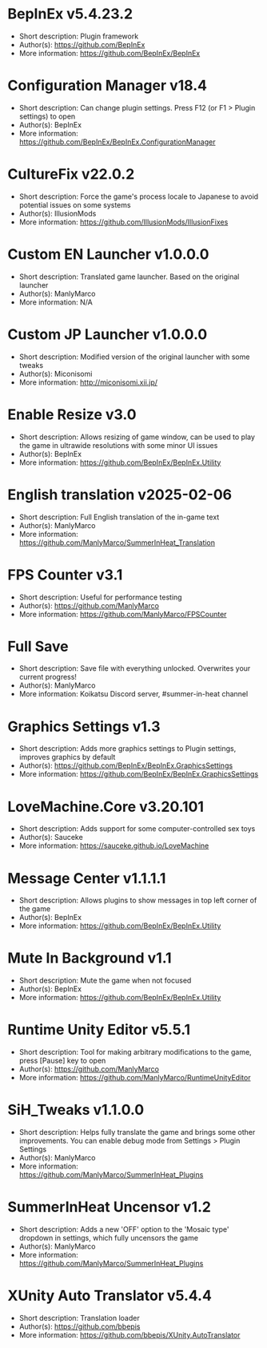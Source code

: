 # BepInEx v5.4.23.2
- Short description: Plugin framework
- Author(s):         https://github.com/BepInEx
- More information:  https://github.com/BepInEx/BepInEx

# Configuration Manager v18.4
- Short description: Can change plugin settings. Press F12 (or F1 > Plugin settings) to open
- Author(s):         BepInEx
- More information:  https://github.com/BepInEx/BepInEx.ConfigurationManager

# CultureFix v22.0.2
- Short description: Force the game's process locale to Japanese to avoid potential issues on some systems
- Author(s):         IllusionMods
- More information:  https://github.com/IllusionMods/IllusionFixes

# Custom EN Launcher v1.0.0.0
- Short description: Translated game launcher. Based on the original launcher
- Author(s):         ManlyMarco
- More information:  N/A

# Custom JP Launcher v1.0.0.0
- Short description: Modified version of the original launcher with some tweaks
- Author(s):         Miconisomi
- More information:  http://miconisomi.xii.jp/

# Enable Resize v3.0
- Short description: Allows resizing of game window, can be used to play the game in ultrawide resolutions with some minor UI issues
- Author(s):         BepInEx
- More information:  https://github.com/BepInEx/BepInEx.Utility

# English translation v2025-02-06
- Short description: Full English translation of the in-game text
- Author(s):         ManlyMarco
- More information:  https://github.com/ManlyMarco/SummerInHeat_Translation

# FPS Counter v3.1
- Short description: Useful for performance testing
- Author(s):         https://github.com/ManlyMarco
- More information:  https://github.com/ManlyMarco/FPSCounter

# Full Save
- Short description: Save file with everything unlocked. Overwrites your current progress!
- Author(s):         ManlyMarco
- More information:  Koikatsu Discord server, #summer-in-heat channel

# Graphics Settings v1.3
- Short description: Adds more graphics settings to Plugin settings, improves graphics by default
- Author(s):         https://github.com/BepInEx/BepInEx.GraphicsSettings
- More information:  https://github.com/BepInEx/BepInEx.GraphicsSettings

# LoveMachine.Core v3.20.101
- Short description: Adds support for some computer-controlled sex toys
- Author(s):         Sauceke
- More information:  https://sauceke.github.io/LoveMachine

# Message Center v1.1.1.1
- Short description: Allows plugins to show messages in top left corner of the game
- Author(s):         BepInEx
- More information:  https://github.com/BepInEx/BepInEx.Utility

# Mute In Background v1.1
- Short description: Mute the game when not focused
- Author(s):         BepInEx
- More information:  https://github.com/BepInEx/BepInEx.Utility

# Runtime Unity Editor v5.5.1
- Short description: Tool for making arbitrary modifications to the game, press [Pause] key to open
- Author(s):         https://github.com/ManlyMarco
- More information:  https://github.com/ManlyMarco/RuntimeUnityEditor

# SiH_Tweaks v1.1.0.0
- Short description: Helps fully translate the game and brings some other improvements. You can enable debug mode from Settings > Plugin Settings
- Author(s):         ManlyMarco
- More information:  https://github.com/ManlyMarco/SummerInHeat_Plugins

# SummerInHeat Uncensor v1.2
- Short description: Adds a new 'OFF' option to the 'Mosaic type' dropdown in settings, which fully uncensors the game
- Author(s):         ManlyMarco
- More information:  https://github.com/ManlyMarco/SummerInHeat_Plugins

# XUnity Auto Translator v5.4.4
- Short description: Translation loader
- Author(s):         https://github.com/bbepis
- More information:  https://github.com/bbepis/XUnity.AutoTranslator

